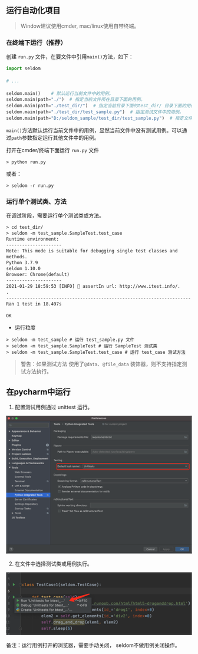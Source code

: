 ## 运行自动化项目

> Window建议使用cmder, mac/linux使用自带终端。

### 在终端下运行（推荐）

创建 `run.py` 文件，在要文件中引用`main()`方法，如下：

```py
import seldom

# ...

seldom.main()    # 默认运行当前文件中的用例。
seldom.main(path="./")  # 指定当前文件所在目录下面的用例。
seldom.main(path="./test_dir/")  # 指定当前目录下面的test_dir/ 目录下面的用例。
seldom.main(path="./test_dir/test_sample.py")  # 指定测试文件中的用例。
seldom.main(path="D:/seldom_sample/test_dir/test_sample.py")  # 指定文件的绝对路径。
```

`main()`方法默认运行当前文件中的用例，显然当前文件中没有测试用例。可以通过`path`参数指定运行其他文件中的用例。

打开在cmder/终端下面运行 `run.py` 文件

```shell
> python run.py
```

或者：

```shell
> seldom -r run.py
```


### 运行单个测试类、方法

在调试阶段，需要运行单个测试类或方法。

```shell script
> cd test_dir/
> seldom -m test_sample.SampleTest.test_case
Runtime environment:
---------------------
Note: This mode is suitable for debugging single test classes and methods.
Python 3.7.9
seldom 1.10.0
Browser: Chrome(default)
---------------------
2021-01-29 18:59:53 [INFO] 👀 assertIn url: http://www.itest.info/.
.
----------------------------------------------------------------------
Ran 1 test in 18.497s

OK
``` 

* 运行粒度

```shell script
> seldom -m test_sample # 运行 test_sample.py 文件
> seldom -m test_sample.SampleTest # 运行 SampleTest 测试类
> seldom -m test_sample.SampleTest.test_case # 运行 test_case 测试方法
```

> 警告：如果测试方法 使用了`@data`、`@file_data` 装饰器，则不支持指定测试方法执行。

## 在pycharm中运行

1. 配置测试用例通过 unittest 运行。

![](./image/pycharm.png)

2. 在文件中选择测试类或用例执行。

![](./image/pycharm_run_case.png) 

备注：运行用例打开的浏览器，需要手动关闭， seldom不做用例关闭操作。
